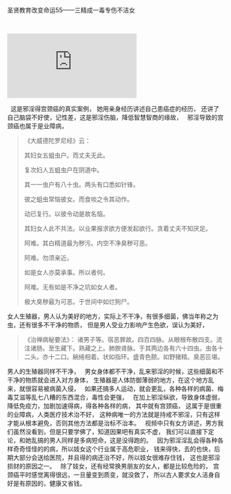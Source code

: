 圣贤教育改变命运55——三精成一毒专伤不洁女

&nbsp;

<iframe frameborder="0" src="https://v.qq.com/txp/iframe/player.html?vid=f0152k3ewod" allowFullScreen="true"></iframe>

&nbsp;
这是邪淫得宫颈癌的真实案例，
她用亲身经历讲述自己患癌症的经历，
还讲了自己脑袋不好使，记性差，这是邪淫伤脑，降低智慧智商的缘故，
&nbsp;
邪淫导致的宫颈癌也属于是业障病，
&nbsp;
> 《大威德陀罗尼经》云：
> 
> 其妇女五蛆虫户。而丈夫无此。
> 
> 复次妇人五蛆虫户在阴道中。
> 
> 其一一虫户有八十虫。两头有口悉如针锋。
> 
> 彼之蛆虫常恼彼女。而食啖之令其动作。
> 
> 动已复行。以彼令动是故名恼。
> 
> 其妇女人此不共法。以业果报求欲方便发起欲行。贪着丈夫不知厌足。
> 
> 阿难。其白精道最为秽污。内空不净臭秽可恶。
> 
> 阿难。勿须亲近。
> 
> 如是女人亦莫承事。所以者何。
> 
> 阿难。无有如是不净之坑如女人者。
> 
> 极大臭秽最为可恶。于世间中如烂狗尸。

女人生殖器，男人认为美好的地方，实际上不干净，有很多细菌，佛当年称之为虫，还有很多不干净的物质，
但是男人受业力影响产生色欲，误认为美好，
&nbsp;
> 《治禅病秘要法》：
> 诸男子等。宿恶罪故。四百四脉。从眼根布散四支。流注诸肠。至生藏下。熟藏之上。肺腴肾脉。于其两边各有六十四虫。虫各十二头。亦十二口。綩绻相着。状如指环。盛青色脓。如野猪精。臭恶叵堪。

男人的生殖器同样不干净，
&nbsp;
男女身体都不干净，乱来邪淫的时候，这些细菌和不干净的物质就会进入对方身体，
生殖器是人体防御薄弱的地方，在这个地方乱来，就很容易被病菌入侵，
&nbsp;
如果还搞多人运动，就会更乱，各种各样的病菌、梅毒艾滋等乱七八糟的东西混合，毒性会更强，
&nbsp;
在加上邪淫纵欲，导致身体虚弱，降低免疫力，加剧加速得病，得各种各样的病，
其中就有宫颈癌，
这属于是很重的业障病，人类医疗技术治不好，
这种病唯一的方法就是持戒不邪淫，只有这样才能从根本避免，否则其他方法都是治标不治本。
&nbsp;
视频中只有女方讲述，男方我们虽然没看到，但是只要学佛了，知道因果吧有真实不虚，
我们可以直接下定论，和她乱搞的男人同样是多病短命，这是没得跑的。
&nbsp;
因为邪淫淫乱会得各种各样奇奇怪怪的的病，所以妓女这个行业属于高危职业，
钱来得快，去的也快，后期大部分会送给医院，并且得的病还治不好，所以妓女很难存住钱，
这也是邪淫损财的原因之一。
&nbsp;
除了妓女，还有经常换男朋友的女人，都是比较危险的，
宫颈癌平时感觉离得很远，一旦量变到质变，就没救了，
所以古人要求女人洁身自好是有原因的，健康又省钱。
